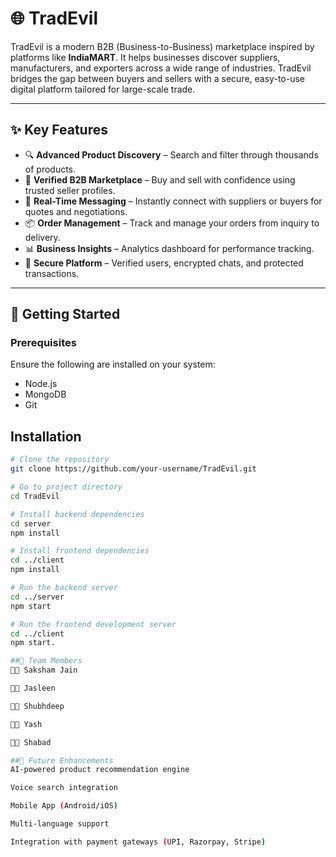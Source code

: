 # 🌐 TradEvil

TradEvil is a modern B2B (Business-to-Business) marketplace inspired by platforms like **IndiaMART**. It helps businesses discover suppliers, manufacturers, and exporters across a wide range of industries. TradEvil bridges the gap between buyers and sellers with a secure, easy-to-use digital platform tailored for large-scale trade.

---

## ✨ Key Features

- 🔍 **Advanced Product Discovery** – Search and filter through thousands of products.
- 🏪 **Verified B2B Marketplace** – Buy and sell with confidence using trusted seller profiles.
- 💬 **Real-Time Messaging** – Instantly connect with suppliers or buyers for quotes and negotiations.
- 📦 **Order Management** – Track and manage your orders from inquiry to delivery.
- 📊 **Business Insights** – Analytics dashboard for performance tracking.
- 🔐 **Secure Platform** – Verified users, encrypted chats, and protected transactions.

---

## 🚀 Getting Started

### Prerequisites

Ensure the following are installed on your system:
- Node.js
- MongoDB
- Git

## Installation

```bash
# Clone the repository
git clone https://github.com/your-username/TradEvil.git

# Go to project directory
cd TradEvil

# Install backend dependencies
cd server
npm install

# Install frontend dependencies
cd ../client
npm install

# Run the backend server
cd ../server
npm start

# Run the frontend development server
cd ../client
npm start.

##👥 Team Members
👨‍💻 Saksham Jain

👩‍💻 Jasleen

👨‍💻 Shubhdeep

👨‍💻 Yash

👨‍💻 Shabad

##🔮 Future Enhancements
AI-powered product recommendation engine

Voice search integration

Mobile App (Android/iOS)

Multi-language support

Integration with payment gateways (UPI, Razorpay, Stripe)

